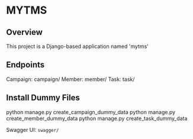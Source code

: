 # MYTMS

## Overview

This project is a Django-based application named 'mytms'

## Endpoints
Campaign: campaign/
Member: member/
Task: task/

## Install Dummy Files
python manage.py create_campaign_dummy_data
python manage.py create_member_dummy_data
python manage.py create_task_dummy_data

Swagger UI: `swagger/`